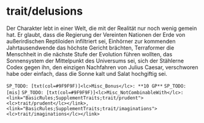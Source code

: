 # trait/delusions

Der Charakter lebt in einer Welt, die mit der Realität nur noch wenig gemein hat. Er glaubt, dass die Regierung der Vereinten Nationen der Erde von außerirdischen Reptiloiden infiltriert sei, Einhörner zur kommenden Jahrtausendwende das höchste Gericht brächten, Terraformer die Menschheit in die nächste Stufe der Evolution führen wollten, das Sonnensystem der Mittelpunkt des Universums sei, sich der Stählerne Codex gegen ihn, den einzigen Nachfahren von Julius Caesar, verschworen habe oder einfach, dass die Sonne kalt und Salat hochgiftig sei.

`SP_TODO: [txt(col=#9F9F9F)]<lc>Misc_Bonus</lc>: **10 GP**`
`SP_TODO: [mis]`
`SP_TODO: [txt(col=#9F9F9F)]<lc>Misc_NotCombinableWith</lc>: <link="BasicRules;SupplementTraits;trait/prudent"><lc>trait/prudent</lc></link>, <link="BasicRules;SupplementTraits;trait/imaginations"><lc>trait/imaginations</lc></link>`